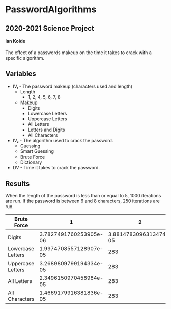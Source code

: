 # PasswordAlgorithms
## 2020-2021 Science Project
#### Ian Koide

The effect of a passwords makeup on the time it takes to crack with a specific algorithm.

## Variables

- IV₁ - The password makeup (characters used and length)
  - Length
    - 1, 2, 4, 5, 6, 7, 8
  - Makeup
    - Digits
    - Lowercase Letters
    - Uppercase Letters
    - All Letters
    - Letters and Digits
    - All Characters
- IV₂ - The algorithm used to crack the password.
  - Guessing
  - Smart Guessing
  - Brute Force
  - Dictionary
- DV - Time it takes to crack the password.

## Results

When the length of the password is less than or equal to 5, 1000 iterations are run. If the password is between 6 and 8 characters, 250 iterations are run.

Brute Force | 1 | 2 | 3 | 4 | 5 | 6 | 7 | 8 | 9 | 10 | 11
--- | --- | --- | --- |--- |--- |--- |--- |--- |--- |--- |---
Digits | 3.7827491760253905e-06 | 3.8814783096313474e-05 | 0.00020866656303405762 | 0.0014812734127044678 | 0.015716334342956544 | 0.1538258924484253 | 287 | 287 | 272 | 276 | 269
Lowercase Letters | 1.9974708557128907e-05 | 283 | 290 | 286 | 289 | 285 | 287 | 287 | 272 | 276 | 269
Uppercase Letters | 3.2689809799194334e-05 | 283 | 290 | 286 | 289 | 285 | 287 | 287 | 272 | 276 | 269
All Letters | 2.3496150970458984e-05 | 283 | 290 | 286 | 289 | 285 | 287 | 287 | 272 | 276 | 269
All Characters | 1.4669179916381836e-05 | 283 | 290 | 286 | 289 | 285 | 287 | 287 | 272 | 276 | 269